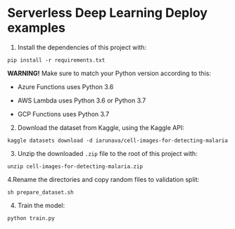 # Serverless Deep Learning Deploy examples

1. Install the dependencies of this project with:
```
pip install -r requirements.txt
```

**WARNING!** Make sure to match your Python version according to this:

- Azure Functions uses Python 3.6

- AWS Lambda uses Python 3.6 or Python 3.7

- GCP Functions uses Python 3.7



2. Download the dataset from Kaggle, using the Kaggle API:
```
kaggle datasets download -d iarunava/cell-images-for-detecting-malaria
```

3. Unzip the downloaded `.zip` file to the root of this project with:
```
unzip cell-images-for-detecting-malaria.zip
```

4.Rename the directories and copy random files to validation split:
```
sh prepare_dataset.sh

```

4. Train the model:
```
python train.py
```
